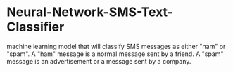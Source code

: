 # Neural-Network-SMS-Text-Classifier
 machine learning model that will classify SMS messages as either "ham" or "spam". A "ham" message is a normal message sent by a friend. A "spam" message is an advertisement or a message sent by a company.
